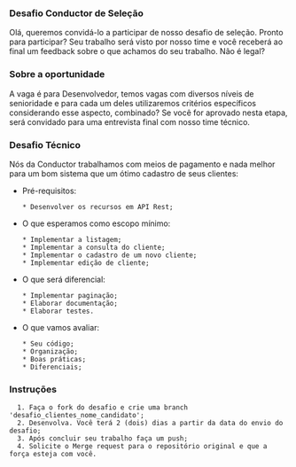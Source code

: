 ### Desafio Conductor de Seleção 
Olá, queremos convidá-lo a participar de nosso desafio de seleção.  Pronto para participar? Seu trabalho será visto por nosso time e você receberá ao final um feedback sobre o que achamos do seu trabalho. Não é legal?

### Sobre a oportunidade 
A vaga é para Desenvolvedor, temos vagas com diversos níveis de senioridade e para cada um deles utilizaremos critérios específicos considerando esse aspecto, combinado? 
Se você for aprovado nesta etapa, será convidado para uma entrevista final com nosso time técnico.

### Desafio Técnico
  Nós da Conductor trabalhamos com meios de pagamento e nada melhor para um bom sistema que um ótimo cadastro de seus clientes:
  - Pré-requisitos:
    ```
    * Desenvolver os recursos em API Rest;
    ```

  - O que esperamos como escopo mínimo:
    ```
    * Implementar a listagem;
    * Implementar a consulta do cliente;
    * Implementar o cadastro de um novo cliente;
    * Implementar edição de cliente;
    ```
  - O que será diferencial:
    ```
    * Implementar paginação;
    * Elaborar documentação;
    * Elaborar testes.
    ```
    
  - O que vamos avaliar:
    ```
    * Seu código; 
    * Organização;
    * Boas práticas;
    * Diferenciais;    
    ```


### Instruções
      1. Faça o fork do desafio e crie uma branch 'desafio_clientes_nome_candidato';
      2. Desenvolva. Você terá 2 (dois) dias a partir da data do envio do desafio; 
      3. Após concluir seu trabalho faça um push; 
      4. Solicite o Merge request para o repositório original e que a força esteja com você.
